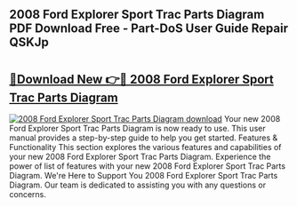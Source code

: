 ## 2008 Ford Explorer Sport Trac Parts Diagram PDF Download Free - Part-DoS User Guide Repair QSKJp

# <h2><a href="http://dfjejrg.blite.top/?on=2008+Ford+Explorer+Sport+Trac+Parts+Diagram">🔗Download New 👉🔴 2008 Ford Explorer Sport Trac Parts Diagram</a></h2>

[![2008 Ford Explorer Sport Trac Parts Diagram download](https://i.imgur.com/lujVjoI.png)](http://dfjejrg.blite.top/?on=2008+Ford+Explorer+Sport+Trac+Parts+Diagram)
Your new 2008 Ford Explorer Sport Trac Parts Diagram is now ready to use. This user manual provides a step-by-step guide to help you get started. Features & Functionality This section explores the various features and capabilities of your new 2008 Ford Explorer Sport Trac Parts Diagram. Experience the power of list of features with your new 2008 Ford Explorer Sport Trac Parts Diagram. We're Here to Support You 2008 Ford Explorer Sport Trac Parts Diagram. Our team is dedicated to assisting you with any questions or concerns.

